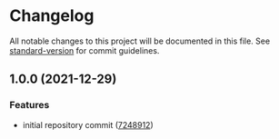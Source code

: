# Changelog

All notable changes to this project will be documented in this file. See [standard-version](https://github.com/conventional-changelog/standard-version) for commit guidelines.

## 1.0.0 (2021-12-29)


### Features

* initial repository commit ([7248912](https://github.com/wayofdev/docker-nginx/commit/724891211ed0574ce5961adb753e519d2c2b3cfc))

